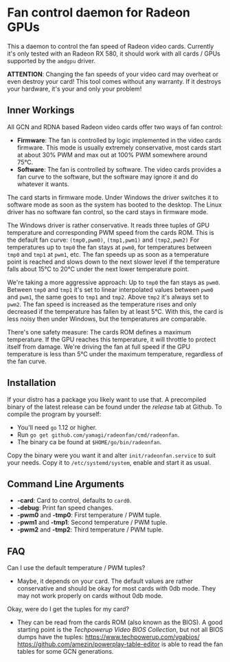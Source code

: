 # Fan control daemon for Radeon GPUs

This a daemon to control the fan speed of Radeon video cards. Currently
it's only tested with an Radeon RX 580, it should work with all cards /
GPUs supported by the `amdgpu` driver.

**ATTENTION**: Changing the fan speeds of your video card may overheat
or even destroy your card! This tool comes without any warranty. If it
destroys your hardware, it's your and only your problem!


## Inner Workings

All GCN and RDNA based Radeon video cards offer two ways of fan control:

* **Firmware**: The fan is controlled by logic implemented in the video
  cards firmware. This mode is usually extremely conservative, most
  cards start at about 30% PWM and max out at 100% PWM somewhere around
  75°C.
* **Software**: The fan is controlled by software. The video cards
  provides a fan curve to the software, but the software may ignore it
  and do whatever it wants.

The card starts in firmware mode. Under Windows the driver switches it
to software mode as soon as the system has booted to the desktop. The
Linux driver has no software fan control, so the card stays in firmware
mode.

The Windows driver is rather conservative. It reads three tuples of GPU
temperature and corresponding PWM speed from the cards ROM. This is the
default fan curve: `(tmp0,pwm0)`, `(tmp1,pwm1)` and `(tmp2,pwm2)` For
temperatures up to `tmp0` the fan stays at `pwm0`, for temperatures
between `tmp0` and `tmp1` at `pwm1`, etc. The fan speeds up as soon as a
temperature point is reached and slows down to the next slower level if
the temperature falls about 15°C to 20°C under the next lower
temperature point.

We're taking a more aggressive approach: Up to `tmp0` the fan stays as
`pwm0`. Between `tmp0` and `tmp1` it's set to linear interpolated values
between `pwm0` and `pwm1`, the same goes to `tmp1` and `tmp2`. Above
`tmp2` it's always set to `pwm2`. The fan speed is increased as the
temperature rises and only decreased if the temperature has fallen by at
least 5°C. With this, the card is less noisy then under Windows, but the
temperatures are comparable.

There's one safety measure: The cards ROM defines a maximum temperature.
If the GPU reaches this temperature, it will throttle to protect itself
from damage. We're driving the fan at full speed if the GPU temperature
is less than 5°C under the maximum temperature, regardless of the fan
curve.


## Installation

If your distro has a package you likely want to use that. A precompiled
binary of the latest release can be found under the *release* tab at
Github.  To compile the program by yourself:

* You'll need `go` 1.12 or higher.
* Run `go get github.com/yamagi/radeonfan/cmd/radeonfan`.
* The binary ca be found at `$HOME/go/bin/radeonfan`.

Copy the binary were you want it and alter `init/radeonfan.service` to
suit your needs. Copy it to `/etc/systemd/system`, enable and start it
as usual.


## Command Line Arguments

* **-card**: Card to control, defaults to `card0`.
* **-debug**: Print fan speed changes.
* **-pwm0** and **-tmp0**: First temperature / PWM tuple.
* **-pwm1** and **-tmp1**: Second temperature / PWM tuple.
* **-pwm2** and **-tmp2**: Third temperature / PWM tuple.


## FAQ

Can I use the default temperature / PWM tuples?
* Maybe, it depends on your card. The default values are rather
  conservative and should be okay for most cards with 0db mode.
  They may not work properly on cards without 0db mode. 

Okay, were do I get the tuples for my card?
* They can be read from the cards ROM (also known as the BIOS). A good
  starting point is the *Techpowerup Video BIOS Collection*, but not all
  BIOS dumps have the tuples: https://www.techpowerup.com/vgabios/  
  https://github.com/amezin/powerplay-table-editor is able to read the
  fan tables for some GCN generations.
